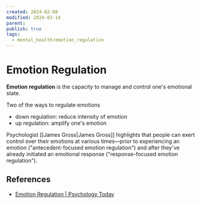 ```yaml
---
created: 2024-02-08
modified: 2024-03-14
parent: 
publish: true
tags:
  - mental_health/emotion_regulation
---
```


# Emotion Regulation
**Emotion regulation** is the capacity to manage and control one's emotional state.

Two of the ways to regulate emotions
- down regulation: reduce intensity of emotion
- up regulation: amplify one's emotion

Psychologist [[James Gross|James Gross]] highlights that people can exert control over their emotions at various times—prior to experiencing an emotion ("antecedent-focused emotion regulation") and after they've already initiated an emotional response ("response-focused emotion regulation").
## References
- [Emotion Regulation | Psychology Today](https://www.psychologytoday.com/us/basics/emotion-regulation)